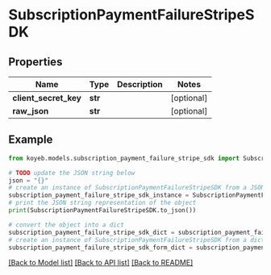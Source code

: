 # SubscriptionPaymentFailureStripeSDK


## Properties

Name | Type | Description | Notes
------------ | ------------- | ------------- | -------------
**client_secret_key** | **str** |  | [optional] 
**raw_json** | **str** |  | [optional] 

## Example

```python
from koyeb.models.subscription_payment_failure_stripe_sdk import SubscriptionPaymentFailureStripeSDK

# TODO update the JSON string below
json = "{}"
# create an instance of SubscriptionPaymentFailureStripeSDK from a JSON string
subscription_payment_failure_stripe_sdk_instance = SubscriptionPaymentFailureStripeSDK.from_json(json)
# print the JSON string representation of the object
print(SubscriptionPaymentFailureStripeSDK.to_json())

# convert the object into a dict
subscription_payment_failure_stripe_sdk_dict = subscription_payment_failure_stripe_sdk_instance.to_dict()
# create an instance of SubscriptionPaymentFailureStripeSDK from a dict
subscription_payment_failure_stripe_sdk_form_dict = subscription_payment_failure_stripe_sdk.from_dict(subscription_payment_failure_stripe_sdk_dict)
```
[[Back to Model list]](../README.md#documentation-for-models) [[Back to API list]](../README.md#documentation-for-api-endpoints) [[Back to README]](../README.md)


